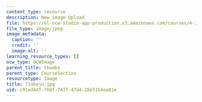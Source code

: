 ```yaml
---
content_type: resource
description: New image Upload
file: https://ol-ocw-studio-app-production.s3.amazonaws.com/courses/4-301-introduction-to-the-visual-arts-spring-2007/c91ad44f760f747f47d428e51b4ea81e_T1akeju.jpg
file_type: image/jpeg
image_metadata:
  caption: ''
  credit: ''
  image-alt: ''
learning_resource_types: []
ocw_type: OCWImage
parent_title: thumbs
parent_type: CourseSection
resourcetype: Image
title: T1akeju.jpg
uid: c91ad44f-760f-747f-47d4-28e51b4ea81e
---
```

